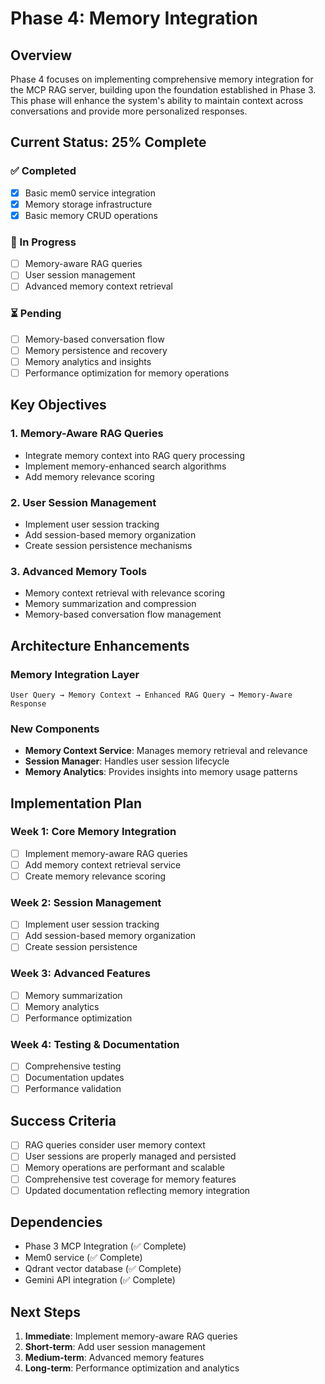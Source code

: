 # Phase 4: Memory Integration

## Overview

Phase 4 focuses on implementing comprehensive memory integration for the MCP RAG server, building upon the foundation established in Phase 3. This phase will enhance the system's ability to maintain context across conversations and provide more personalized responses.

## Current Status: 25% Complete

### ✅ Completed

- [x] Basic mem0 service integration
- [x] Memory storage infrastructure
- [x] Basic memory CRUD operations

### 🔄 In Progress

- [ ] Memory-aware RAG queries
- [ ] User session management
- [ ] Advanced memory context retrieval

### ⏳ Pending

- [ ] Memory-based conversation flow
- [ ] Memory persistence and recovery
- [ ] Memory analytics and insights
- [ ] Performance optimization for memory operations

## Key Objectives

### 1. Memory-Aware RAG Queries

- Integrate memory context into RAG query processing
- Implement memory-enhanced search algorithms
- Add memory relevance scoring

### 2. User Session Management

- Implement user session tracking
- Add session-based memory organization
- Create session persistence mechanisms

### 3. Advanced Memory Tools

- Memory context retrieval with relevance scoring
- Memory summarization and compression
- Memory-based conversation flow management

## Architecture Enhancements

### Memory Integration Layer

```
User Query → Memory Context → Enhanced RAG Query → Memory-Aware Response
```

### New Components

- **Memory Context Service**: Manages memory retrieval and relevance
- **Session Manager**: Handles user session lifecycle
- **Memory Analytics**: Provides insights into memory usage patterns

## Implementation Plan

### Week 1: Core Memory Integration

- [ ] Implement memory-aware RAG queries
- [ ] Add memory context retrieval service
- [ ] Create memory relevance scoring

### Week 2: Session Management

- [ ] Implement user session tracking
- [ ] Add session-based memory organization
- [ ] Create session persistence

### Week 3: Advanced Features

- [ ] Memory summarization
- [ ] Memory analytics
- [ ] Performance optimization

### Week 4: Testing & Documentation

- [ ] Comprehensive testing
- [ ] Documentation updates
- [ ] Performance validation

## Success Criteria

- [ ] RAG queries consider user memory context
- [ ] User sessions are properly managed and persisted
- [ ] Memory operations are performant and scalable
- [ ] Comprehensive test coverage for memory features
- [ ] Updated documentation reflecting memory integration

## Dependencies

- Phase 3 MCP Integration (✅ Complete)
- Mem0 service (✅ Complete)
- Qdrant vector database (✅ Complete)
- Gemini API integration (✅ Complete)

## Next Steps

1. **Immediate**: Implement memory-aware RAG queries
2. **Short-term**: Add user session management
3. **Medium-term**: Advanced memory features
4. **Long-term**: Performance optimization and analytics

